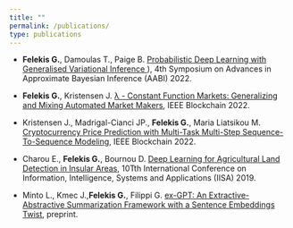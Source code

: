 ```yaml
---
title: "" 
permalink: /publications/
type: publications
---
```


* **Felekis G.**, Damoulas T., Paige B. [Probabilistic Deep Learning with Generalised Variational Inference 
](https://openreview.net/forum?id=L_jGauvvbu0)), 4th Symposium on Advances in Approximate Bayesian Inference (AABI) 2022.

* **Felekis G.**, Kristensen J. [λ - Constant Function Markets: Generalizing and Mixing Automated Market Makers](https://ieeexplore.ieee.org/document/9881841), IEEE Blockchain 2022.

* Kristensen J., Madrigal-Cianci JP., **Felekis G.**, Maria Liatsikou M. [Cryptocurrency Price Prediction with Multi-Task Multi-Step Sequence-To-Sequence Modeling](https://ieeexplore.ieee.org/document/9881849), IEEE Blockchain 2022.

* Charou E., **Felekis G.**, Bournou D. [Deep Learning for Agricultural Land Detection in Insular Areas](https://ieeexplore.ieee.org/document/8900670), 10Tth International Conference on Information, Intelligence, Systems and Applications (IISA) 2019.

* Minto L., Kmec J.,**Felekis G.**, Filippi G. [ex-GPT: An Extractive-Abstractive Summarization Framework with a Sentence Embeddings Twist](https://github.com/LorenzoMinto/ex-GPT-Summarizer/blob/master/GPTe__An_extractive_abstractive_summarization_framework.pdf), preprint.

